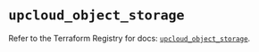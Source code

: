# `upcloud_object_storage`

Refer to the Terraform Registry for docs: [`upcloud_object_storage`](https://registry.terraform.io/providers/upcloudltd/upcloud/5.23.4/docs/resources/object_storage).
